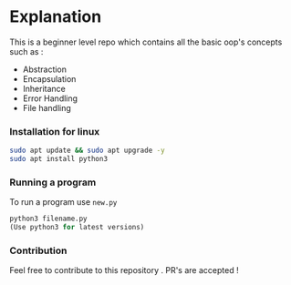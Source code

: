 # Explanation
This is a beginner level repo which contains all the basic oop's concepts such as :
- Abstraction
- Encapsulation
- Inheritance
- Error Handling
- File handling

### Installation for linux 
```bash
sudo apt update && sudo apt upgrade -y  
sudo apt install python3
```
### Running a program 
To run a program use `new.py` 

```py
python3 filename.py
(Use python3 for latest versions)
```

<!--- differrnces kosam   ```diff - sudo app install + sudo apt install ``` --->

<!--- > Example --->
### Contribution 
Feel free to contribute to this repository . PR's are accepted !

<!--- Hyper link kosam [sai git hub](https://github.com/saiganesh74/) --->



<!--- To putttigungs an image    ![Image](https://hatrabbits.com/wp-content/uploads/2017/01/random.jpg) --->